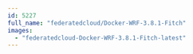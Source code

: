 ```yaml
---
id: 5227
full_name: "federatedcloud/Docker-WRF-3.8.1-Fitch"
images: 
  - "federatedcloud-Docker-WRF-3.8.1-Fitch-latest"
---
```

